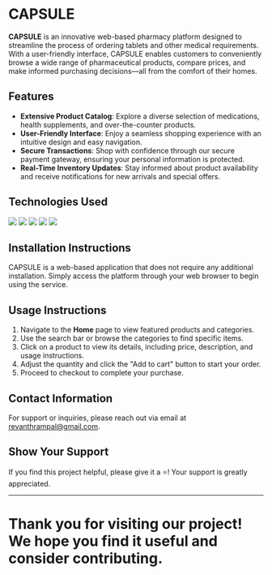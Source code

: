 # CAPSULE

**CAPSULE** is an innovative web-based pharmacy platform designed to streamline the process of ordering tablets and other medical requirements. With a user-friendly interface, CAPSULE enables customers to conveniently browse a wide range of pharmaceutical products, compare prices, and make informed purchasing decisions—all from the comfort of their homes.

## Features

- **Extensive Product Catalog**: Explore a diverse selection of medications, health supplements, and over-the-counter products.
- **User-Friendly Interface**: Enjoy a seamless shopping experience with an intuitive design and easy navigation.
- **Secure Transactions**: Shop with confidence through our secure payment gateway, ensuring your personal information is protected.
- **Real-Time Inventory Updates**: Stay informed about product availability and receive notifications for new arrivals and special offers.

## Technologies Used
<p align="left">
<img src="https://img.shields.io/badge/-HTML5-E34F26?logo=html5&logoColor=white&style=for-the-badge">
    
<img src="https://img.shields.io/badge/-CSS3-1572B6?logo=css3&logoColor=white&style=for-the-badge">

 <img src="https://img.shields.io/badge/-Bootstrap-7952B3?logo=bootstrap&logoColor=white&style=for-the-badge">
 
 <img src="https://img.shields.io/badge/javascript-%23323330.svg?style=for-the-badge&logo=javascript&logoColor=%23F7DF1E">
 
 <img src="https://img.shields.io/badge/PHP-777BB4?logo=php&logoColor=white&style=for-the-badge">
<br>
</p>

## Installation Instructions

CAPSULE is a web-based application that does not require any additional installation. Simply access the platform through your web browser to begin using the service.

## Usage Instructions

1. Navigate to the **Home** page to view featured products and categories.
2. Use the search bar or browse the categories to find specific items.
3. Click on a product to view its details, including price, description, and usage instructions.
4. Adjust the quantity and click the "Add to cart" button to start your order.
5. Proceed to checkout to complete your purchase.

## Contact Information

For support or inquiries, please reach out via email at [revanthrampal@gmail.com](mailto:revanthrampal@gmail.com).


## Show Your Support

If you find this project helpful, please give it a ⭐️! Your support is greatly appreciated.

---

Thank you for visiting our project! We hope you find it useful and consider contributing.
=======

